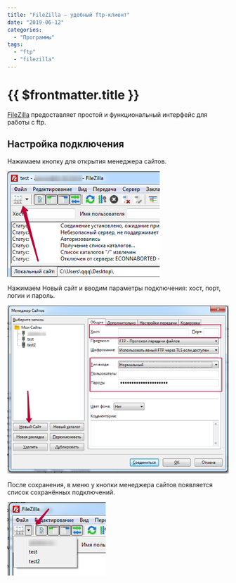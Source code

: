 ```yaml
---
title: "FileZilla — удобный ftp-клиент"
date: "2019-06-12"
categories: 
  - "Программы"
tags: 
  - "ftp"
  - "filezilla"
---
```


# {{ $frontmatter.title }}

[FileZilla](https://filezilla-project.org) предоставляет простой и функциональный интерфейс для работы с ftp.

## Настройка подключения

Нажимаем кнопку для открытия менеджера сайтов.

![Кнопка Менеджер сайтов](images/filezilla_1.png)

Нажимаем Новый сайт и вводим параметры подключения: хост, порт, логин и пароль.

![Менеджер сайтов FileZilla](images/filezilla_2.png)

После сохранения, в меню у кнопки менеджера сайтов появляется список сохранённых подключений.

![Меню со списком подключений FileZilla](images/filezilla_3-1.png)
